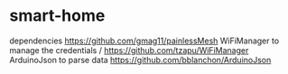 # smart-home
dependencies <https://github.com/gmag11/painlessMesh>
WiFiManager to manage the credentials / https://github.com/tzapu/WiFiManager
ArduinoJson to parse data https://github.com/bblanchon/ArduinoJson
